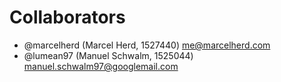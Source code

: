 # Collaborators

- @marcelherd (Marcel Herd, 1527440) <me@marcelherd.com>
- @lumean97 (Manuel Schwalm, 1525044) <manuel.schwalm97@googlemail.com>

